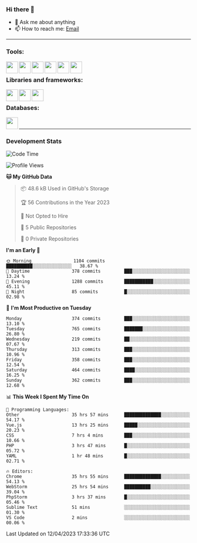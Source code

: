 ### Hi there 👋

- 💬 Ask me about anything
- 📫 How to reach me: [Email]

---

### Tools:
<img align='left' height="32" width="32" src="https://cdn.jsdelivr.net/npm/simple-icons@4.8.0/icons/phpstorm.svg" />
<img align='left' height="32" width="32" src="https://cdn.jsdelivr.net/npm/simple-icons@4.8.0/icons/webstorm.svg" />
<img align='left' height="32" width="32" src="https://cdn.jsdelivr.net/npm/simple-icons@4.8.0/icons/visualstudiocode.svg" />
<img align='left' height="32" width="32" src="https://cdn.jsdelivr.net/npm/simple-icons@4.8.0/icons/sublimetext.svg" />
<img align='left' height="32" width="32" src="https://cdn.jsdelivr.net/npm/simple-icons@4.8.0/icons/laragon.svg" />
<img align='left' height="32" width="32" src="https://cdn.jsdelivr.net/npm/simple-icons@4.8.0/icons/docker.svg" />
<br>

### Libraries and frameworks:
<img align='left' height="32" width="32" src="https://cdn.jsdelivr.net/npm/simple-icons@4.8.0/icons/laravel.svg" />
<img align='left' height="32" width="32" src="https://cdn.jsdelivr.net/npm/simple-icons@4.8.0/icons/vue-dot-js.svg" />
<img align='left' height="32" width="32" src="https://cdn.jsdelivr.net/npm/simple-icons@4.8.0/icons/jquery.svg" />
<br>

### Databases:
<img align='left' height="32" width="32" src="https://cdn.jsdelivr.net/npm/simple-icons@4.8.0/icons/mysql.svg" />
<br>

---
### Development Stats
<!--START_SECTION:waka-->
![Code Time](http://img.shields.io/badge/Code%20Time-1%2C331%20hrs%2046%20mins-blue)

![Profile Views](http://img.shields.io/badge/Profile%20Views-0-blue)

**🐱 My GitHub Data** 

> 📦 48.6 kB Used in GitHub's Storage 
 > 
> 🏆 56 Contributions in the Year 2023
 > 
> 🚫 Not Opted to Hire
 > 
> 📜 5 Public Repositories 
 > 
> 🔑 0 Private Repositories 
 > 
**I'm an Early 🐤** 

```text
🌞 Morning                1104 commits        ██████████░░░░░░░░░░░░░░░   38.67 % 
🌆 Daytime                378 commits         ███░░░░░░░░░░░░░░░░░░░░░░   13.24 % 
🌃 Evening                1288 commits        ███████████░░░░░░░░░░░░░░   45.11 % 
🌙 Night                  85 commits          █░░░░░░░░░░░░░░░░░░░░░░░░   02.98 % 
```
📅 **I'm Most Productive on Tuesday** 

```text
Monday                   374 commits         ███░░░░░░░░░░░░░░░░░░░░░░   13.10 % 
Tuesday                  765 commits         ███████░░░░░░░░░░░░░░░░░░   26.80 % 
Wednesday                219 commits         ██░░░░░░░░░░░░░░░░░░░░░░░   07.67 % 
Thursday                 313 commits         ███░░░░░░░░░░░░░░░░░░░░░░   10.96 % 
Friday                   358 commits         ███░░░░░░░░░░░░░░░░░░░░░░   12.54 % 
Saturday                 464 commits         ████░░░░░░░░░░░░░░░░░░░░░   16.25 % 
Sunday                   362 commits         ███░░░░░░░░░░░░░░░░░░░░░░   12.68 % 
```


📊 **This Week I Spent My Time On** 

```text
💬 Programming Languages: 
Other                    35 hrs 57 mins      ██████████████░░░░░░░░░░░   54.17 % 
Vue.js                   13 hrs 25 mins      █████░░░░░░░░░░░░░░░░░░░░   20.23 % 
CSS                      7 hrs 4 mins        ███░░░░░░░░░░░░░░░░░░░░░░   10.66 % 
PHP                      3 hrs 47 mins       █░░░░░░░░░░░░░░░░░░░░░░░░   05.72 % 
YAML                     1 hr 48 mins        █░░░░░░░░░░░░░░░░░░░░░░░░   02.71 % 

🔥 Editors: 
Chrome                   35 hrs 55 mins      ██████████████░░░░░░░░░░░   54.13 % 
WebStorm                 25 hrs 54 mins      ██████████░░░░░░░░░░░░░░░   39.04 % 
PhpStorm                 3 hrs 37 mins       █░░░░░░░░░░░░░░░░░░░░░░░░   05.46 % 
Sublime Text             51 mins             ░░░░░░░░░░░░░░░░░░░░░░░░░   01.30 % 
VS Code                  2 mins              ░░░░░░░░░░░░░░░░░░░░░░░░░   00.06 % 
```


 Last Updated on 12/04/2023 17:33:36 UTC
<!--END_SECTION:waka-->

[huyviet]: https://huyviet.vn/
[EMAIl]: https://mail.google.com/mail/u/0/?fs=1&tf=cm&source=mailto&to=huynguyenviet0110@gmail.com
